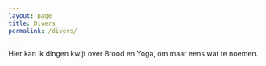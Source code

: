 ```yaml
---
layout: page
title: Divers
permalink: /divers/
---
```


Hier kan ik dingen kwijt over Brood en Yoga, om maar eens wat te noemen.

